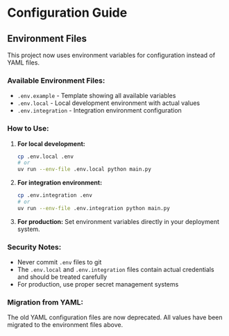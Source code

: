 # Configuration Guide

## Environment Files

This project now uses environment variables for configuration instead of YAML files.

### Available Environment Files:

- `.env.example` - Template showing all available variables
- `.env.local` - Local development environment with actual values
- `.env.integration` - Integration environment configuration

### How to Use:

1. **For local development:**
   ```bash
   cp .env.local .env
   # or
   uv run --env-file .env.local python main.py
   ```

2. **For integration environment:**
   ```bash
   cp .env.integration .env
   # or
   uv run --env-file .env.integration python main.py
   ```

3. **For production:**
   Set environment variables directly in your deployment system.

### Security Notes:

- Never commit `.env` files to git
- The `.env.local` and `.env.integration` files contain actual credentials and should be treated carefully
- For production, use proper secret management systems

### Migration from YAML:

The old YAML configuration files are now deprecated. All values have been migrated to the environment files above.